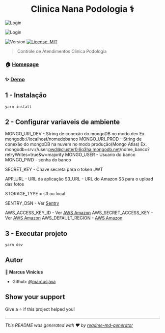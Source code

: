 <h1 align="center">Clinica Nana Podologia ⚕️ </h1>

<p>
  <img alt="Login" src="https://podobucketv2.s3-sa-east-1.amazonaws.com/tela_login.png" />
  
</p>
<p>
  <img alt="Login" src="https://podobucketv2.s3-sa-east-1.amazonaws.com/dashboard.png" />
  
</p>
<p>
  <img alt="Version" src="https://img.shields.io/badge/version-1.0.0-blue.svg?cacheSeconds=2592000" />
  <a href="#" target="_blank">
    <img alt="License: MIT" src="https://img.shields.io/badge/License-MIT-yellow.svg" />
  </a>
</p>

> Controle de Atendimentos Clinica Podologia

### 🏠 [Homepage](https://nanapodologia.herokuapp.com)

### ✨ [Demo](https://nanapodologia.herokuapp.com)

## 1 - Instalação

```sh
yarn install
```

## 2 - Configurar variaveis de ambiente

MONGO_URI_DEV - String de conexão do mongoDB no modo dev Ex. mongodb://localhost/nomedobanco
MONGO_URI_PROD - String de conexão do mongoDB na nuvem no modo produção(Mongo Atlas) Ex. mongodb+srv://user:pwd@cluster0.6q3ha.mongodb.net/nome_banco?retryWrites=true&w=majority
MONGO_USER - Usuario do banco
MONGO_PWD - senha do banco

SECRET_KEY - Chave secreta para o token JWT

APP_URL - URL da aplicação
S3_URL - URL do Amazon S3 para o upload das fotos

STORAGE_TYPE = s3 ou local

SENTRY_DSN - Ver <a href="https://sentry.io/welcome/" target="_blank">Sentry</a>

AWS_ACCESS_KEY_ID - Ver <a href="https://aws.amazon.com/" target="_blank">AWS Amazon</a>
AWS_SECRET_ACCESS_KEY - Ver <a href="https://aws.amazon.com/" target="_blank">AWS Amazon</a>
AWS_DEFAULT_REGION - <a href="https://aws.amazon.com/" target="_blank">AWS Amazon</a>

## 3 - Executar projeto

```sh
yarn dev
```

## Autor

👤 **Marcus Vinicius**

- Github: [@marcusjava](https://github.com/marcusjava)

## Show your support

Give a ⭐️ if this project helped you!

---

_This README was generated with ❤️ by [readme-md-generator](https://github.com/kefranabg/readme-md-generator)_
